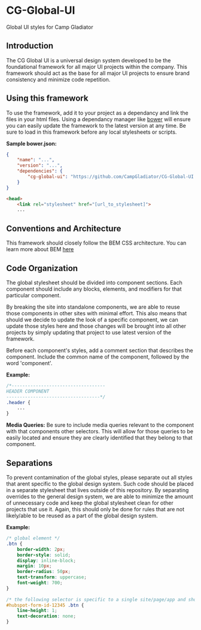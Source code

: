 # CG-Global-UI
Global UI styles for Camp Gladiator

## Introduction
The CG Global UI is a universal design system developed to be the foundational framework for all major UI projects within the company. This framework should act as the base for all major UI projects to ensure brand consistency and minimize code repetition.

## Using this framework
To use the framework, add it to your project as a dependancy and link the files in your html files. Using a dependancy manager like [bower](https://bower.io/) will ensure you can easily update the framework to the latest version at any time. Be sure to load in this framework before any local stylesheets or scripts.

**Sample bower.json:**
```json
{
    "name": "...",
    "version": "...",
    "dependencies": {
        "cg-global-ui": "https://github.com/CampGladiator/CG-Global-UI.git#master",
    }
}
```

```html
<head>
    <link rel="stylesheet" href="[url_to_stylesheet]">
    ...
```

## Conventions and Architecture
This framework should closely follow the BEM CSS architecture. You can learn more about BEM [here](http://getbem.com/introduction/)

## Code Organization
The global stylesheet should be divided into component sections. Each component should include any blocks, elements, and modifiers for that particular component. 

By breaking the site into standalone components, we are able to reuse those components in other sites with minimal effort. This also means that should we decide to update the look of a specific component, we can update those styles here and those changes will be brought into all other projects by simply updating that project to use latest version of the framework.

Before each component's styles, add a comment section that describes the component. Include the common name of the component, followed by the word 'component'.

**Example:**
```css
/*-----------------------------------
HEADER COMPONENT
-----------------------------------*/
.header {
    ...
}
```
**Media Queries:**
Be sure to include media queries relevant to the component with that components other selectors. This will allow for those queries to be easily located and ensure they are clearly identified that they belong to that component.


## Separations
To prevent contamination of the global styles, please separate out all styles that arent specific to the global design system. Such code should be placed in a separate stylesheet that lives outside of this repository. By separating overrides to the general design system, we are able to minimize the amount of unnecessary code and keep the global stylesheet clean for other projects that use it. Again, this should only be done for rules that are not likely/able to be reused as a part of the global design system.

**Example:**
```css
/* global element */
.btn {
    border-width: 2px;
    border-style: solid;
    display: inline-block;
    margin: 10px;
    border-radius: 50px;
    text-transform: uppercase;
    font-weight: 700;
}
  
/* the following selector is specific to a single site/page/app and should thus be moved into a seperate local stylesheet outside of the global framework */
#hubspot-form-id-12345 .btn {
    line-height: 1;
    text-decoration: none;
}
```
